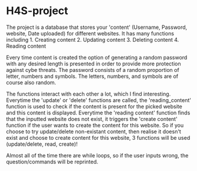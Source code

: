 # H4S-project
The project is a database that stores your 'content' (Username, Password, website, Date uploaded) for different websites. It has many functions including 1. Creating content 2. Updating content 3. Deleting content 4. Reading content

Every time content is created the option of generating a random password with any desired length is presented in order to provide more protection against cybe threats. The password consists of a random proportion of letter, numbers and symbols. The letters, numbers, and symbols are of course also random.

The functions interact with each other a lot, which I find interesting. 
Everytime the 'update' or 'delete' functions are called, the 'reading_content' function is used to check if the content is present for the picked website and this content is displayed.
Everytime the 'reading content' function finds that the inputted website does not exist, it triggers the 'create content' function if the user wants to create the content for this website.
So if you choose to try update/delete non-existant content, then realise it doesn't exist and choose to create content for this website, 3 functions will be used (update/delete, read, create)!

Almost all of the time there are while loops, so if the user inputs wrong, the question/commands will be reprinted.

